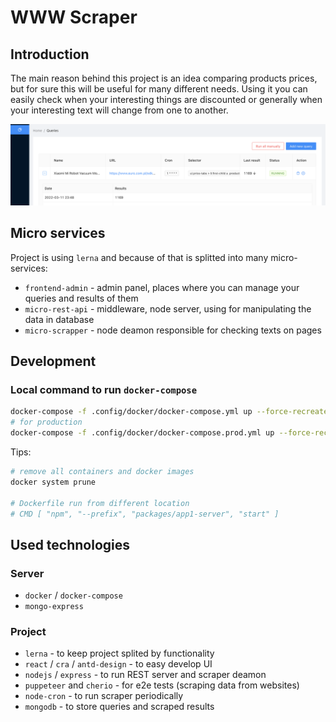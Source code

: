 # WWW Scraper

## Introduction

The main reason behind this project is an idea comparing products prices, but for sure this will be useful for many different needs. Using it you can easily check when your interesting things are discounted or generally when your interesting text will change from one to another.

![Home Page](/.docs/images/www-scraper-home-page.png)

## Micro services

Project is using `lerna` and because of that is splitted into many micro-services:

- `frontend-admin` - admin panel, places where you can manage your queries and results of them
- `micro-rest-api` - middleware, node server, using for manipulating the data in database
- `micro-scrapper` - node deamon responsible for checking texts on pages

## Development

### Local command to run `docker-compose`

```sh
docker-compose -f .config/docker/docker-compose.yml up --force-recreate --build
# for production
docker-compose -f .config/docker/docker-compose.prod.yml up --force-recreate --build
```

Tips:

```sh
# remove all containers and docker images
docker system prune

# Dockerfile run from different location
# CMD [ "npm", "--prefix", "packages/app1-server", "start" ]
```

## Used technologies

### Server

- `docker` / `docker-compose`
- `mongo-express`

### Project

- `lerna` - to keep project splited by functionality
- `react` / `cra` / `antd-design` - to easy develop UI
- `nodejs` / `express` - to run REST server and scraper deamon
- `puppeteer` and `cherio` - for e2e tests (scraping data from websites)
- `node-cron` - to run scraper periodically
- `mongodb` - to store queries and scraped results
